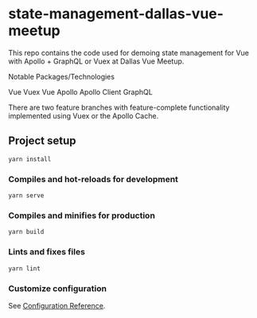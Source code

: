 # state-management-dallas-vue-meetup

This repo contains the code used for demoing state management for Vue with Apollo + GraphQL or Vuex at Dallas Vue Meetup.

Notable Packages/Technologies

Vue
Vuex
Vue Apollo
Apollo Client
GraphQL

There are two feature branches with feature-complete functionality implemented using Vuex or the Apollo Cache.

## Project setup
```
yarn install
```

### Compiles and hot-reloads for development
```
yarn serve
```

### Compiles and minifies for production
```
yarn build
```

### Lints and fixes files
```
yarn lint
```

### Customize configuration
See [Configuration Reference](https://cli.vuejs.org/config/).
